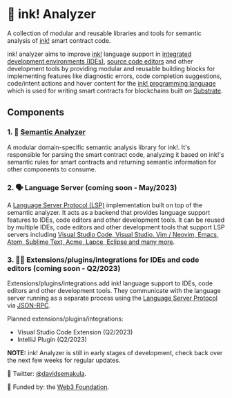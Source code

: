 # 🦑 ink! Analyzer

A collection of modular and reusable libraries and tools for semantic analysis of [ink!](https://use.ink/) smart contract code.

ink! analyzer aims to improve [ink!](https://use.ink/) language support in [integrated development environments (IDEs)](https://en.wikipedia.org/wiki/Integrated_development_environment), [source code editors](https://en.wikipedia.org/wiki/Source-code_editor) and other development tools by providing modular and reusable building blocks for implementing features like diagnostic errors, code completion suggestions, code/intent actions and hover content for the [ink! programming language](https://use.ink/) which is used for writing smart contracts for blockchains built on [Substrate](https://substrate.io/).

## Components

### 1. 🔬 [Semantic Analyzer](https://github.com/ink-analyzer/ink-analyzer)

A modular domain-specific semantic analysis library for ink!.
It's responsible for parsing the smart contract code, analyzing it based on ink!'s semantic rules for smart contracts and returning semantic information for other components to consume.

### 2. 🗣 Language Server (coming soon - May/2023)

A [Language Server Protocol (LSP)](https://microsoft.github.io/language-server-protocol/) implementation built on top of the semantic analyzer.
It acts as a backend that provides language support features to IDEs, code editors and other development tools.
It can be reused by multiple IDEs, code editors and other development tools that support LSP servers including [Visual Studio Code, Visual Studio, Vim / Neovim, Emacs, Atom, Sublime Text, Acme, Lapce, Eclipse and many more](https://microsoft.github.io/language-server-protocol/implementors/tools/).

### 3. 👩‍💻 Extensions/plugins/integrations for IDEs and code editors (coming soon - Q2/2023)

Extensions/plugins/integrations add ink! language support to IDEs, code editors and other development tools. 
They communicate with the language server running as a separate process using the [Language Server Protocol](https://microsoft.github.io/language-server-protocol/) via [JSON-RPC](https://www.jsonrpc.org/).

Planned extensions/plugins/integrations:
- Visual Studio Code Extension (Q2/2023)
- IntelliJ Plugin (Q2/2023)


**NOTE:** ink! Analyzer is still in early stages of development, check back over the next few weeks for regular updates.

💬 Twitter: [@davidsemakula](https://twitter.com/davidsemakula).

🌱 Funded by: the [Web3 Foundation](https://web3.foundation/).